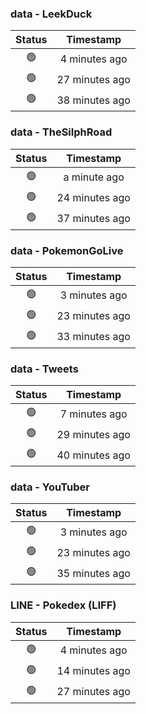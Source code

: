 ### data - LeekDuck
| Status | Timestamp |
|:------:|:---------:|
| 🟢 | 4 minutes ago |
| 🟢 | 27 minutes ago |
| 🟢 | 38 minutes ago |

### data - TheSilphRoad
| Status | Timestamp |
|:------:|:---------:|
| 🟢 | a minute ago |
| 🟢 | 24 minutes ago |
| 🟢 | 37 minutes ago |

### data - PokemonGoLive
| Status | Timestamp |
|:------:|:---------:|
| 🟢 | 3 minutes ago |
| 🟢 | 23 minutes ago |
| 🟢 | 33 minutes ago |

### data - Tweets
| Status | Timestamp |
|:------:|:---------:|
| 🟢 | 7 minutes ago |
| 🟢 | 29 minutes ago |
| 🟢 | 40 minutes ago |

### data - YouTuber
| Status | Timestamp |
|:------:|:---------:|
| 🟢 | 3 minutes ago |
| 🟢 | 23 minutes ago |
| 🟢 | 35 minutes ago |

### LINE - Pokedex (LIFF)
| Status | Timestamp |
|:------:|:---------:|
| 🟢 | 4 minutes ago |
| 🟢 | 14 minutes ago |
| 🟢 | 27 minutes ago |

